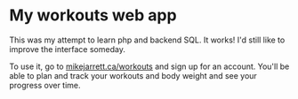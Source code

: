 # My workouts web app

This was my attempt to learn php and backend SQL. It works! I'd still like to improve the interface someday.

To use it, go to [mikejarrett.ca/workouts](http://mikejarrett.ca/workouts) and sign up for an account. You'll be able to plan and track your workouts and body weight and see your progress over time. 
